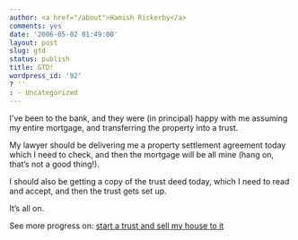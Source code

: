 ```yaml
---
author: <a href="/about">Hamish Rickerby</a>
comments: yes
date: '2006-05-02 01:49:00'
layout: post
slug: gtd
status: publish
title: GTD!
wordpress_id: '92'
? ''
: - Uncategorized
---
```


<div><div><p>I've been to the bank, and they were (in principal) happy with me assuming my entire mortgage, and transferring the property into a trust.</p>	<p>My lawyer should be delivering me a property settlement agreement today which I need to check, and then the mortgage will be all mine (hang on, that&#8217;s not a good thing!).</p>	<p>I should also be getting a copy of the trust deed today, which I need to read and accept, and then the trust gets set up.</p>	<p>It&#8217;s all on.</p></div><div>See more progress on: <a href="http://www.43things.com/people/progress/rickerbh?on=2682500">start a trust and sell my house to it</a></div></div>